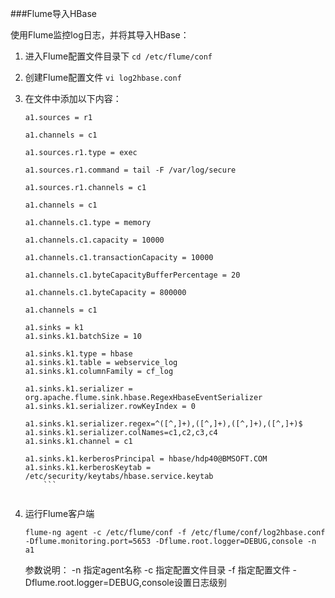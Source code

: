 ###Flume导入HBase

使用Flume监控log日志，并将其导入HBase：

1. 进入Flume配置文件目录下
`cd /etc/flume/conf`

2. 创建Flume配置文件
`vi log2hbase.conf `
3. 在文件中添加以下内容：    

    ```
    a1.sources = r1
    
    a1.channels = c1
    
    a1.sources.r1.type = exec
    
    a1.sources.r1.command = tail -F /var/log/secure
    
    a1.sources.r1.channels = c1
    
    a1.channels = c1
    
    a1.channels.c1.type = memory
    
    a1.channels.c1.capacity = 10000
    
    a1.channels.c1.transactionCapacity = 10000
    
    a1.channels.c1.byteCapacityBufferPercentage = 20
    
    a1.channels.c1.byteCapacity = 800000
    
    a1.channels = c1
    
    a1.sinks = k1
    a1.sinks.k1.batchSize = 10
    
    a1.sinks.k1.type = hbase
    a1.sinks.k1.table = webservice_log
    a1.sinks.k1.columnFamily = cf_log
    
    a1.sinks.k1.serializer = org.apache.flume.sink.hbase.RegexHbaseEventSerializer
    a1.sinks.k1.serializer.rowKeyIndex = 0
    
    a1.sinks.k1.serializer.regex=^([^,]+),([^,]+),([^,]+),([^,]+)$
    a1.sinks.k1.serializer.colNames=c1,c2,c3,c4        
    a1.sinks.k1.channel = c1
    
    a1.sinks.k1.kerberosPrincipal = hbase/hdp40@BMSOFT.COM
    a1.sinks.k1.kerberosKeytab = /etc/security/keytabs/hbase.service.keytab 
        ```
        
4. 运行Flume客户端
    
    ```
    flume-ng agent -c /etc/flume/conf -f /etc/flume/conf/log2hbase.conf -Dflume.monitoring.port=5653 -Dflume.root.logger=DEBUG,console -n a1
    ```
    参数说明：
    -n 指定agent名称
    -c 指定配置文件目录
    -f 指定配置文件
    -Dflume.root.logger=DEBUG,console设置日志级别


